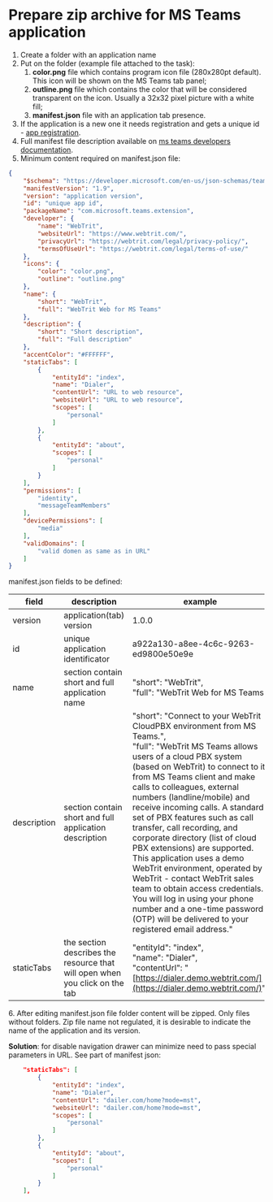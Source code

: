 # Prepare zip archive for MS Teams application

1. Create a folder with an application name
2. Put on the folder (example file attached to the task):
    1. **color.png** file which contains program icon file (280x280pt default). This icon will be shown on the MS Teams tab panel;
    2. **outline.png** file which contains the color that will be considered transparent on the icon. Usually a 32x32 pixel picture with a white fill;
    3. **manifest.json** file with an application tab presence.
3. If the application is a new one it needs registration and gets a unique id - [app registration](https://portal.azure.com/#blade/Microsoft_AAD_RegisteredApps/ApplicationsListBlade).
4. Full manifest file description available on [ms teams developers documentation](https://docs.microsoft.com/en-us/microsoftteams/platform/resources/schema/manifest-schema).
5. Minimum content required on manifest.json file:

```json
{
    "$schema": "https://developer.microsoft.com/en-us/json-schemas/teams/v1.9/MicrosoftTeams.schema.json",
    "manifestVersion": "1.9",
    "version": "application version",
    "id": "unique app id",
    "packageName": "com.microsoft.teams.extension",
    "developer": {
        "name": "WebTrit",
        "websiteUrl": "https://www.webtrit.com/",
        "privacyUrl": "https://webtrit.com/legal/privacy-policy/",
        "termsOfUseUrl": "https://webtrit.com/legal/terms-of-use/"
    },
    "icons": {
        "color": "color.png",
        "outline": "outline.png"
    },
    "name": {
        "short": "WebTrit",
        "full": "WebTrit Web for MS Teams"
    },
    "description": {
        "short": "Short description",
        "full": "Full description"
    },
    "accentColor": "#FFFFFF",
    "staticTabs": [
        {
            "entityId": "index",
            "name": "Dialer",
            "contentUrl": "URL to web resource",
            "websiteUrl": "URL to web resource",
            "scopes": [
                "personal"
            ]
        },
        {
            "entityId": "about",
            "scopes": [
                "personal"
            ]
        }
    ],
    "permissions": [
        "identity",
        "messageTeamMembers"
    ],
    "devicePermissions": [
        "media"
    ],
    "validDomains": [
        "valid domen as same as in URL"
    ]
}
```

manifest.json fields to be defined:

| **field** | **description** | **example** |
| ---| ---| --- |
| version | application(tab) version | 1.0.0 |
| id | unique application identificator | a922a130-a8ee-4c6c-9263-ed9800e50e9e |
| name | section contain short and full application name | "short": "WebTrit",<br>"full": "WebTrit Web for MS Teams" |
| description | section contain short and full application description | "short": "Connect to your WebTrit CloudPBX environment from MS Teams.",<br>"full": "WebTrit MS Teams allows users of a cloud PBX system (based on WebTrit) to connect to it from MS Teams client and make calls to colleagues, external numbers (landline/mobile) and receive incoming calls. A standard set of PBX features such as call transfer, call recording, and corporate directory (list of cloud PBX extensions) are supported. This application uses a demo WebTrit environment, operated by WebTrit - contact WebTrit sales team to obtain access credentials. You will log in using your phone number and a one-time password (OTP) will be delivered to your registered email address."<br> |
| staticTabs | the section describes the resource that will open when you click on the tab | "entityId": "index",<br>"name": "Dialer",<br>"contentUrl": "[https://dialer.demo.webtrit.com/](https://dialer.demo.webtrit.com/)", |

6\. After editing manifest.json file folder content will be zipped. Only files without folders. Zip file name not regulated, it is desirable to indicate the name of the application and its version.

  

**Solution**: for disable navigation drawer can minimize need to pass special parameters in URL. See part of manifest json:

```json
    "staticTabs": [
        {
            "entityId": "index",
            "name": "Dialer",
            "contentUrl": "dailer.com/home?mode=mst",
            "websiteUrl": "dailer.com/home?mode=mst",
            "scopes": [
                "personal"
            ]
        },
        {
            "entityId": "about",
            "scopes": [
                "personal"
            ]
        }
    ],
```
